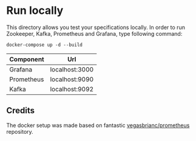 # Run locally

This directory allows you test your specifications locally. In order to run Zookeeper, Kafka, Prometheus and Grafana, type following command:

`docker-compose up -d --build`

| Component  | Url            |
|------------|----------------|
| Grafana    | localhost:3000 |
| Prometheus | localhost:9090 |
| Kafka      | localhost:9092 |


## Credits
The docker setup was made based on fantastic [vegasbrianc/prometheus](https://github.com/vegasbrianc/prometheus) repository.